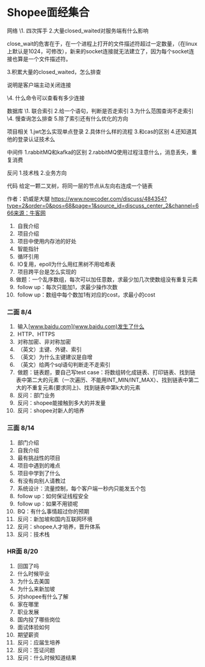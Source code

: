 # Shopee面经集合

网络
 \1. 四次挥手
 2.大量closed_waited对服务端有什么影响

 close_wait的危害在于，在一个进程上打开的文件描述符超过一定数量，（在linux上默认是1024，可修改），新来的socket连接就无法建立了，因为每个socket连接也算是一个文件描述符。 

 3.积累大量的closed_waited，怎么排查

说明是客户端主动关闭连接

 \4. 什么命令可以查看有多少连接

 数据库
 \1. 联合索引
 2.给一个语句，判断是否走索引
 3.为什么范围查询不走索引
 \4. 慢查询怎么排查
 5.除了索引还有什么优化的方向

 项目相关
 1.jwt怎么实现单点登录
 2.具体什么样的流程
 3.和cas的区别
 4.还知道其他的登录认证技术么

 中间件
 1.rabbitMQ和kafka的区别
 2.rabbitMQ使用过程注意什么，消息丢失，重复消费

 反问
 1.技术栈
 2.业务方向

 代码
 给定一颗二叉树，将同一层的节点从左向右连成一个链表 



作者：奶威是大腿
https://www.nowcoder.com/discuss/484354?type=2&order=0&pos=68&page=1&source_id=discuss_center_2&channel=666来源：牛客网

1. ​    自我介绍    
2. ​    项目介绍    
3. ​    项目中使用内存池的好处    
4. ​    智能指针    
5. ​    循环引用    
6. ​    IO复用，epoll为什么用红黑树不用哈希表    
7. ​    项目跨平台是怎么实现的    
8. ​    做题：一个乱序数组，每次可以加任意数，求最少加几次使数组没有重复元素    
9. ​    follow up：每次只能加1，求最少操作次数    
10. ​    follow up：数组中每个数加1有对应的cost，求最小的cost    

###   二面 8/4  

1. ​    输入[www.baidu.com](www.baidu.com)发生了什么    
2. ​    HTTP、HTTPS    
3. ​    对称加密、非对称加密    
4. ​    （英文）主键、外键、索引    
5. ​    （英文）为什么主键建议是自增    
6. ​    （英文）给两个sql语句判断走不走索引    
7. ​    做题：链表题，要自己写test case：将数组转化成链表、打印链表、找到链表中第二大的元素（一次遍历、不能用INT_MIN/INT_MAX）、找到链表中第二大的不重复元素(要求同上)、找到链表中第k大的元素    
8. ​    反问：部门业务    
9. ​    反问：shopee能接触到多大的并发量    
10. ​    反问：shopee对新人的培养    

###   三面 8/14  

1. ​    部门介绍    
2. ​    自我介绍    
3. ​    最有挑战性的项目    
4. ​    项目中遇到的难点    
5. ​    项目中学到了什么    
6. ​    有没有向别人请教过    
7. ​    系统设计：流量控制，每个客户端一秒内只能发五个包    
8. ​    follow up：如何保证线程安全    
9. ​    follow up：如果不用锁呢    
10. ​    BQ：有什么事情超过你的预期    
11. ​    反问：新加坡和国内互联网环境    
12. ​    反问：shopee人才培养，晋升体系    
13. ​    反问：技术栈    

###   HR面 8/20  

1. ​    回国了吗    
2. ​    什么时候毕业    
3. ​    为什么去美国    
4. ​    为什么来新加坡    
5. ​    对shopee有什么了解    
6. ​    家在哪里    
7. ​    职业发展    
8. ​    国内投了哪些岗位    
9. ​    面试体验如何    
10. ​    期望薪资    
11. ​    反问：应届生培养    
12. ​    反问：签证问题    
13. ​    反问：什么时候知道结果
